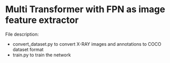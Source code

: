 # Multi Transformer with FPN as image feature extractor

File description:
- convert_dataset.py to convert X-RAY images and annotations to COCO dataset format
- train.py to train the network